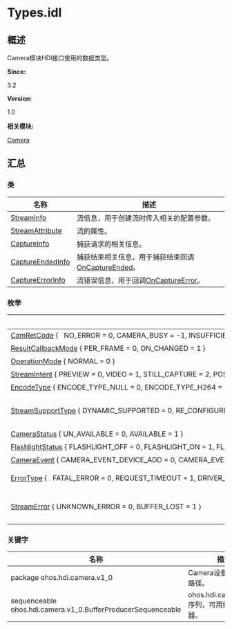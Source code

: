 # Types.idl


## **概述**

Camera模块HDI接口使用的数据类型。

**Since:**

3.2

**Version:**

1.0

**相关模块:**

[Camera](camera.md)


## **汇总**


### 类

  | 名称 | 描述 | 
| -------- | -------- |
| [StreamInfo](_stream_info.md) | 流信息，用于创建流时传入相关的配置参数。 | 
| [StreamAttribute](_stream_attribute.md) | 流的属性。 | 
| [CaptureInfo](_capture_info.md) | 捕获请求的相关信息。 | 
| [CaptureEndedInfo](_capture_ended_info.md) | 捕获结束相关信息，用于捕获结束回调[OnCaptureEnded](interface_i_stream_operator_callback.md#oncaptureended)。 | 
| [CaptureErrorInfo](_capture_error_info.md) | 流错误信息，用于回调[OnCaptureError](interface_i_stream_operator_callback.md#oncaptureerror)。 | 


### 枚举

  | 名称 | 描述 | 
| -------- | -------- |
| [CamRetCode](camera.md#camretcode)&nbsp;{&nbsp;&nbsp;&nbsp;NO_ERROR&nbsp;=&nbsp;0,&nbsp;CAMERA_BUSY&nbsp;=&nbsp;-1,&nbsp;INSUFFICIENT_RESOURCES&nbsp;=&nbsp;-2,&nbsp;INVALID_ARGUMENT&nbsp;=&nbsp;-3,&nbsp;&nbsp;&nbsp;METHOD_NOT_SUPPORTED&nbsp;=&nbsp;-4,&nbsp;CAMERA_CLOSED&nbsp;=&nbsp;-5,&nbsp;DEVICE_ERROR&nbsp;=&nbsp;-6,&nbsp;NO_PERMISSION&nbsp;=&nbsp;-7&nbsp;} | HDI接口的返回值。 | 
| [ResultCallbackMode](camera.md#resultcallbackmode)&nbsp;{&nbsp;PER_FRAME&nbsp;=&nbsp;0,&nbsp;ON_CHANGED&nbsp;=&nbsp;1&nbsp;} | metadata的上报模式。 | 
| [OperationMode](camera.md#operationmode)&nbsp;{&nbsp;NORMAL&nbsp;=&nbsp;0&nbsp;} | 流的使用模式。 | 
| [StreamIntent](camera.md#streamintent)&nbsp;{&nbsp;PREVIEW&nbsp;=&nbsp;0,&nbsp;VIDEO&nbsp;=&nbsp;1,&nbsp;STILL_CAPTURE&nbsp;=&nbsp;2,&nbsp;POST_VIEW&nbsp;=&nbsp;3,&nbsp;&nbsp;&nbsp;ANALYZE&nbsp;=&nbsp;4,&nbsp;CUSTOM&nbsp;=&nbsp;5&nbsp;} | 流的类型。 | 
| [EncodeType](camera.md#encodetype)&nbsp;{&nbsp;ENCODE_TYPE_NULL&nbsp;=&nbsp;0,&nbsp;ENCODE_TYPE_H264&nbsp;=&nbsp;1,&nbsp;ENCODE_TYPE_H265&nbsp;=&nbsp;2,&nbsp;ENCODE_TYPE_JPEG&nbsp;=&nbsp;3&nbsp;} | 流数据的编码类型。 | 
| [StreamSupportType](camera.md#streamsupporttype)&nbsp;{&nbsp;DYNAMIC_SUPPORTED&nbsp;=&nbsp;0,&nbsp;RE_CONFIGURED_REQUIRED&nbsp;=&nbsp;1,&nbsp;NOT_SUPPORTED&nbsp;=&nbsp;2&nbsp;} | 对动态配置流的支持类型，使用场景参考[IsStreamsSupported](interface_i_stream_operator.md#isstreamssupported)。 | 
| [CameraStatus](camera.md#camerastatus)&nbsp;{&nbsp;UN_AVAILABLE&nbsp;=&nbsp;0,&nbsp;AVAILABLE&nbsp;=&nbsp;1&nbsp;} | Camera设备状态。 | 
| [FlashlightStatus](camera.md#flashlightstatus)&nbsp;{&nbsp;FLASHLIGHT_OFF&nbsp;=&nbsp;0,&nbsp;FLASHLIGHT_ON&nbsp;=&nbsp;1,&nbsp;FLASHLIGHT_UNAVAILABLE&nbsp;=&nbsp;2&nbsp;} | 闪光灯状态。 | 
| [CameraEvent](camera.md#cameraevent)&nbsp;{&nbsp;CAMERA_EVENT_DEVICE_ADD&nbsp;=&nbsp;0,&nbsp;CAMERA_EVENT_DEVICE_RMV&nbsp;=&nbsp;1&nbsp;} | Camera事件。 | 
| [ErrorType](camera.md#errortype)&nbsp;{&nbsp;&nbsp;&nbsp;FATAL_ERROR&nbsp;=&nbsp;0,&nbsp;REQUEST_TIMEOUT&nbsp;=&nbsp;1,&nbsp;DRIVER_ERROR&nbsp;=&nbsp;2,&nbsp;DEVICE_PREEMPT&nbsp;=&nbsp;3,&nbsp;&nbsp;&nbsp;DEVICE_DISCONNECT&nbsp;=&nbsp;4,&nbsp;DCAMERA_ERROR_BEGIN&nbsp;=&nbsp;1024,&nbsp;DCAMERA_ERROR_DEVICE_IN_USE,&nbsp;DCAMERA_ERROR_NO_PERMISSION&nbsp;} | 设备错误类型，用于设备错误回调[OnError](interface_i_camera_device_callback.md#onerror)。 | 
| [StreamError](camera.md#streamerror)&nbsp;{&nbsp;UNKNOWN_ERROR&nbsp;=&nbsp;0,&nbsp;BUFFER_LOST&nbsp;=&nbsp;1&nbsp;} | 流错误类型，用于流错误类型[CaptureErrorInfo](_capture_error_info.md)。 | 


### 关键字

  | 名称 | 描述 | 
| -------- | -------- |
| package&nbsp;ohos.hdi.camera.v1_0 | Camera设备接口的包路径。 | 
| sequenceable ohos.hdi.camera.v1_0.BufferProducerSequenceable | ohos.hdi.camera.v1_0序列，可用缓冲区生成器。 | 
